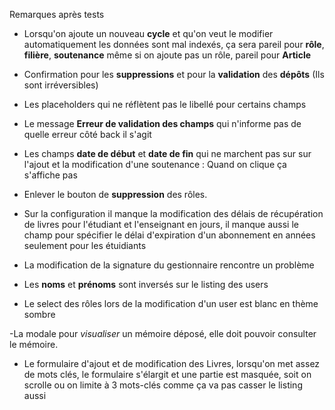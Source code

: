 Remarques après tests
 - Lorsqu'on ajoute un nouveau **cycle** et qu'on veut le modifier automatiquement les données sont mal indexés, ça sera pareil pour **rôle**, **filière**, **soutenance** même si on ajoute pas un rôle, pareil pour **Article**

 - Confirmation pour les **suppressions** et pour la **validation** des **dépôts** (Ils sont irréversibles)

 - Les placeholders qui ne réflètent pas le libellé pour certains champs

 - Le message **Erreur de validation des champs** qui n'informe pas de quelle erreur côté back il s'agit

 - Les champs **date de début** et **date de fin** qui ne marchent pas sur sur l'ajout et la modification d'une soutenance : Quand on clique ça s'affiche pas

 - Enlever le bouton de **suppression** des rôles.

 - Sur la configuration il manque la modification des délais de récupération de livres pour l'étudiant et l'enseignant en jours, il manque aussi le champ pour spécifier le délai d'expiration d'un abonnement en années seulement pour les étuidiants

 - La modification de la signature du gestionnaire rencontre un problème

 - Les **noms** et **prénoms** sont inversés sur le listing des users

- Le select des rôles lors de la modification d'un user est blanc en thème sombre


-La modale pour *visualiser* un mémoire déposé, elle doit pouvoir consulter le mémoire.

- Le formulaire d'ajout et de modification des Livres, lorsqu'on met assez de mots clés, le formulaire s'élargit et une partie est masquée, soit on scrolle ou on limite à 3 mots-clés comme ça va pas casser le listing aussi
